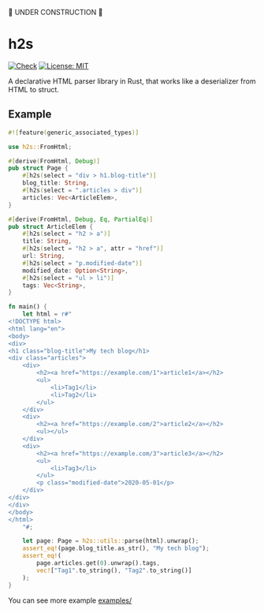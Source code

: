 🚧 UNDER CONSTRUCTION 🚧

# h2s

[![Check](https://github.com/ikenox/h2s/actions/workflows/check.yml/badge.svg?branch=main)](https://github.com/ikenox/h2s/actions/workflows/check.yml) [![License: MIT](https://img.shields.io/badge/License-MIT-yellow.svg)](https://opensource.org/licenses/MIT)

A declarative HTML parser library in Rust, that works like a deserializer from HTML to struct.

## Example

```rust
#![feature(generic_associated_types)]

use h2s::FromHtml;

#[derive(FromHtml, Debug)]
pub struct Page {
    #[h2s(select = "div > h1.blog-title")]
    blog_title: String,
    #[h2s(select = ".articles > div")]
    articles: Vec<ArticleElem>,
}

#[derive(FromHtml, Debug, Eq, PartialEq)]
pub struct ArticleElem {
    #[h2s(select = "h2 > a")]
    title: String,
    #[h2s(select = "h2 > a", attr = "href")]
    url: String,
    #[h2s(select = "p.modified-date")]
    modified_date: Option<String>,
    #[h2s(select = "ul > li")]
    tags: Vec<String>,
}

fn main() {
    let html = r#"
<!DOCTYPE html>
<html lang="en">
<body>
<div>
<h1 class="blog-title">My tech blog</h1>
<div class="articles">
    <div>
        <h2><a href="https://example.com/1">article1</a></h2>
        <ul>
            <li>Tag1</li>
            <li>Tag2</li>
        </ul>
    </div>
    <div>
        <h2><a href="https://example.com/2">article2</a></h2>
        <ul></ul>
    </div>
    <div>
        <h2><a href="https://example.com/3">article3</a></h2>
        <ul>
            <li>Tag3</li>
        </ul>
        <p class="modified-date">2020-05-01</p>
    </div>
</div>
</div>
</body>
</html>
    "#;

    let page: Page = h2s::utils::parse(html).unwrap();
    assert_eq!(page.blog_title.as_str(), "My tech blog");
    assert_eq!(
        page.articles.get(0).unwrap().tags,
        vec!["Tag1".to_string(), "Tag2".to_string()]
    );
}
```

You can see more example  [examples/](./examples/)
